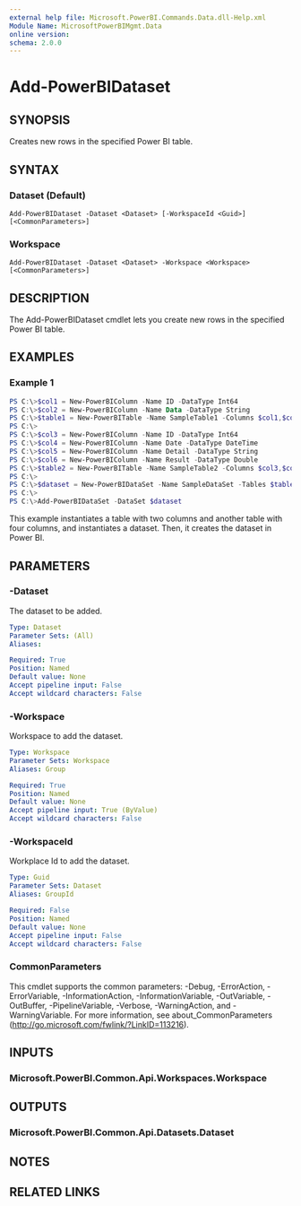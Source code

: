 ```yaml
---
external help file: Microsoft.PowerBI.Commands.Data.dll-Help.xml
Module Name: MicrosoftPowerBIMgmt.Data
online version:
schema: 2.0.0
---
```


# Add-PowerBIDataset

## SYNOPSIS
Creates new rows in the specified Power BI table.

## SYNTAX

### Dataset (Default)
```
Add-PowerBIDataset -Dataset <Dataset> [-WorkspaceId <Guid>] [<CommonParameters>]
```

### Workspace
```
Add-PowerBIDataset -Dataset <Dataset> -Workspace <Workspace> [<CommonParameters>]
```

## DESCRIPTION
The Add-PowerBIDataset cmdlet lets you create new rows in the specified Power BI table.

## EXAMPLES

### Example 1
```powershell
PS C:\>$col1 = New-PowerBIColumn -Name ID -DataType Int64
PS C:\>$col2 = New-PowerBIColumn -Name Data -DataType String
PS C:\>$table1 = New-PowerBITable -Name SampleTable1 -Columns $col1,$col2
PS C:\>
PS C:\>$col3 = New-PowerBIColumn -Name ID -DataType Int64
PS C:\>$col4 = New-PowerBIColumn -Name Date -DataType DateTime
PS C:\>$col5 = New-PowerBIColumn -Name Detail -DataType String
PS C:\>$col6 = New-PowerBIColumn -Name Result -DataType Double
PS C:\>$table2 = New-PowerBITable -Name SampleTable2 -Columns $col3,$col4,$col5,$col6
PS C:\>
PS C:\>$dataset = New-PowerBIDataSet -Name SampleDataSet -Tables $table1,$table2
PS C:\>
PS C:\>Add-PowerBIDataSet -DataSet $dataset
```

This example instantiates a table with two columns and another table with four columns, and instantiates a dataset.
Then, it creates the dataset in Power BI.

## PARAMETERS

### -Dataset
The dataset to be added.

```yaml
Type: Dataset
Parameter Sets: (All)
Aliases:

Required: True
Position: Named
Default value: None
Accept pipeline input: False
Accept wildcard characters: False
```

### -Workspace
Workspace to add the dataset.

```yaml
Type: Workspace
Parameter Sets: Workspace
Aliases: Group

Required: True
Position: Named
Default value: None
Accept pipeline input: True (ByValue)
Accept wildcard characters: False
```

### -WorkspaceId
Workplace Id to add the dataset.

```yaml
Type: Guid
Parameter Sets: Dataset
Aliases: GroupId

Required: False
Position: Named
Default value: None
Accept pipeline input: False
Accept wildcard characters: False
```

### CommonParameters
This cmdlet supports the common parameters: -Debug, -ErrorAction, -ErrorVariable, -InformationAction, -InformationVariable, -OutVariable, -OutBuffer, -PipelineVariable, -Verbose, -WarningAction, and -WarningVariable. For more information, see about_CommonParameters (http://go.microsoft.com/fwlink/?LinkID=113216).

## INPUTS

### Microsoft.PowerBI.Common.Api.Workspaces.Workspace

## OUTPUTS

### Microsoft.PowerBI.Common.Api.Datasets.Dataset

## NOTES

## RELATED LINKS
